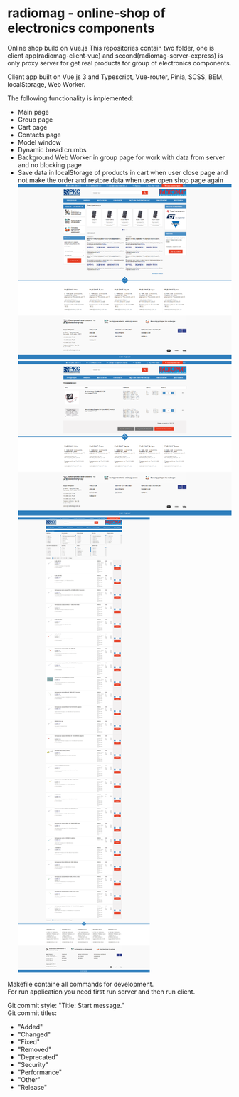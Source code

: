 # radiomag - online-shop of electronics components

Online shop build on Vue.js
This repositories contain two folder, one is client app(radiomag-client-vue) and
second(radiomag-server-express) is only proxy server for get real products for group of electronics components.

Client app built on Vue.js 3 and Typescript, Vue-router, Pinia, SCSS, BEM, localStorage, Web Worker.

The following functionality is implemented:

- Main page
- Group page
- Cart page
- Contacts page
- Model window
- Dynamic bread crumbs
- Background Web Worker in group page for work with data from server and no blocking page
- Save data in localStorage of products in cart when user close page and not make the order
  and restore data when user open shop page again  
  ![](index.png)
  ![](cart.png)
  ![](group.png)

Makefile containe all commands for development.  
For run application you need first run server and then run client.

Git commit style: "Title: Start message."  
Git commit titles:

- "Added"
- "Changed"
- "Fixed"
- "Removed"
- "Deprecated"
- "Security"
- "Performance"
- "Other"
- "Release"
